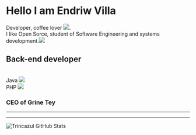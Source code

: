 
# Hello I am Endriw Villa <br>
Developer, coffee lover <img src="https://img.icons8.com/cotton/64/000000/hot-coffee--v1.png"/>.<br> I like Open Sorce, student of Software Engineering and systems development.<img src="https://img.icons8.com/ios/50/000000/my-computer.png"/><br>

## Back-end developer
<br>
Java <img src="https://img.icons8.com/color/48/000000/java-coffee-cup-logo.png"/><br>
PHP <img src="https://img.icons8.com/dusk/64/000000/php-logo.png"/>

### CEO of Grine Tey 

<hr>

<hr>

![Trincazul GitHub Stats](https://github-readme-stats.vercel.app/api?username=trincazul&show_icons=true)
